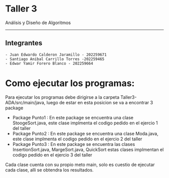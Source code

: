 # Taller 3
Análisis y Diseño de Algoritmos
***
## Integrantes
```
- Juan Edwardo Calderon Jaramillo - 202259671
- Santiago Anibal Carrillo Torres -202259465
- Edwar Yamir Forero Blanco - 202259664
```
# Como ejecutar los programas:
Para ejecutar los programas debe dirigirse a la carpeta Taller3-ADA/src/main/java, luego de estar en esta posicion se va a encontrar 3 package
- Package Punto1 : En este package se encuentra una clase StoogeSort.java, este clase implmenta el codigo pedido en el ejercio 1 del taller
- Package Punto2 : En este package se encuentra una clase Moda.java, este clase implmenta el codigo pedido en el ejercio 2 del taller
- Package Punto3 : En este package se encuentra las clases InsertionSort.java, MargeSort.java, QuickSort estas clases implmentan el codigo pedido en el ejercio 3 del taller

Cada clase cuenta con su propio meto main, solo es cuestio de ejecutar cada clase, alli se obtendra los resultados.
  
